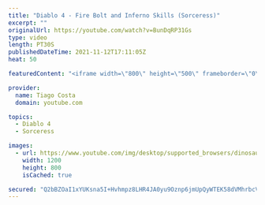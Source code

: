 ```yaml
---
title: "Diablo 4 - Fire Bolt and Inferno Skills (Sorceress)"
excerpt: ""
originalUrl: https://youtube.com/watch?v=BunDqRP31Gs
type: video
length: PT30S
publishedDateTime: 2021-11-12T17:11:05Z
heat: 50

featuredContent: "<iframe width=\"800\" height=\"500\" frameborder=\"0\" src=\"https://www.youtube.com/embed/BunDqRP31Gs\" allow=\"accelerometer; autoplay; encrypted-media; gyroscope; picture-in-picture\" allowfullscreen></iframe>"

provider:
  name: Tiago Costa
  domain: youtube.com

topics:
  - Diablo 4
  - Sorceress

images:
  - url: https://www.youtube.com/img/desktop/supported_browsers/dinosaur.png
    width: 1200
    height: 800
    isCached: true

secured: "Q2bBZOaI1xYUKsna5I+Hvhmpz8LHR4JA0yu9Oznp6jmUpQyWTEK58dVMhrbcVuluNCI2Ou+TvyCzjWxOKZcB7yYsFkXfbu+3g42ATqa/SRmWoJ46RuFa3xxiovNk1nw1bL7B/8gVPueAxfFpAXnK7Dgw94d8vlA85PBlLqQxpcBkY/b8WpOF6rLXh3/YbAjYhWDeU8639QVXeGDA5gDAy2JzD7pAZrlbYQuYg2j5ZVTk+ziU4jyO315b35L8NLGLAjGwJKzdXeBOLtAUWO8hRdsUdH5m/x3Mqccvt8GMqFWJm/kNdedtQiDj7MhpXRsd5lJQq0r0CAP78jn1esfQynPWH8z8vMAkLWkRW9CLoUeSjAuUtl1iJIN2eZDFon9IzoKqZDKVHgtED949XcsZ+ILxkO3uF+SpB7D5XYyjmB0=;6KKvSSwsdYTbfkhBhgMpIw=="
---
```


